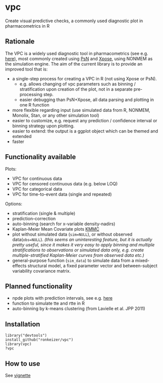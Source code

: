 vpc
===

Create visual predictive checks, a commonly used diagnostic plot in pharmacometrics in R 

## Rationale

The VPC is a widely used diagnostic tool in pharmacometrics (see e.g. [here](http://page-meeting.org/default.asp?abstract=1434)), most commonly created using [PsN](http://psn.sourceforge.net) and [Xpose](http://xpose.sourceforge.net), using NONMEM as the simulation engine. The aim of the current library is to provide an improved tool that is:

- a single-step process for creating a VPC in R (not using Xpose or PsN). 
  - e.g. allows changing of vpc parameters such as binning / stratification upon creation of the plot, not in a separate pre-processing step.
  - easier debugging than PsN+Xpose, all data parsing and plotting in one R function
- more flexible regarding input (use simulated data from R, NONMEM, Monolix, Stan, or any other simulation tool)
- easier to customize, e.g. request any prediction / confidence interval or binning strategy upon plotting.
- easier to extend: the output is a ggplot object which can be themed and extended
- faster


## Functionality available

Plots:
- VPC for continuous data
- VPC for censored continuous data (e.g. below LOQ)
- VPC for categorical data
- VPC for time-to-event data (single and repeated)

Options:
- stratification (single & multiple)
- prediction-correction
- auto-binning (search for x-variable density-nadirs)
- Kaplan-Meier Mean Covariate plots [KMMC](http://page-meeting.org/pdf_assets/4280-2012-06%20PAGE%20KMMC.pdf)
- plot without simulated data (`sim=NULL`), or without observed data(`obs=NULL`). _(this seems an uninteresting feature, but it is actually pretty useful, since it makes it very easy to apply binning and multiple stratifications to observations or simulated data only, e.g. create multiple-stratified Kaplan-Meier curves from observed data etc.)_
- general-purpose function (`sim_data`) to simulate data from a mixed-effects structural model, a fixed parameter vector and between-subject variability covariance matrix.

## Planned functionality

- npde plots with prediction intervals, see e.g. [here](http://page-meeting.org/pdf_assets/9164-venise12_posternpde.pdf)
- function to simulate tte and rtte in R
- auto-binning by k-means clustering (from Lavielle et al. JPP 2011)

## Installation

    library("devtools")
    install_github("ronkeizer/vpc")
    library(vpc)
    ?vpc
   
## How to use

See [vignette](http://ronkeizer.github.io/vpc/)
